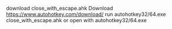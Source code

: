 download close_with_escape.ahk
Download https://www.autohotkey.com/download/
run autohotkey32/64.exe close_with_escape.ahk
or open with autohotkey32/64.exe

